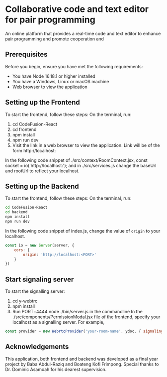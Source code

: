 # Collaborative code and text editor for pair programming
An online platform that provides a real-time code and text editor to enhance pair programming and promote cooperation and

## Prerequisites
Before you begin, ensure you have met the following requirements:
- You have Node 16.18.1 or higher installed
- You have a Windows, Linux or macOS machine
- Web browser to view the application

## Setting up the Frontend
To start the frontend, follow these steps:
On the terminal, run:
1. cd CodeFusion-React
2. cd frontend
3. npm install
4. npm run dev
5. Visit the link in a web browser to view the application. Link will be of the form http://localhost:<PORT>

In the following code snippet of ./src/context/RoomContext.jsx,
const socket = io('http://localhost:<PORT>');
and in ./src/services.js
change the baseUrl and rootUrl to reflect your localhost.

## Setting up the Backend
To start the frontend, follow these steps:
On the terminal, run:
```bash
cd CodeFusion-React
cd backend
npm install
npm run dev
```
In the following code snippet of index.js, change the value of `origin`
to your localhost.
```javascript
const io = new Server(server, {
    cors: {
        origin: 'http://localhost:<PORT>'
    }
})
```

## Start signaling server
To start the signalling server:
1. cd y-webtrc
2. npm install
3. Run PORT=4444 node ./bin/server.js in the commandline
In the ./src/components/PermissionModal.jsx file of the frontend, specify your localhost as a signalling server.
For example,
```javascript
const provider = new WebrtcProvider('your-room-name', ydoc, { signaling: ['wss://y-webrtc-production-2501.up.railway.app', 'ws://localhost:4444'] })
```

## Acknowledgements
This application, both frontend and backend was developed as a final year project by Baba Abdul-Raziq and Boateng Kofi Frimpong. Special thanks to Dr. Dominic Asamoah for his dearest supervision.
